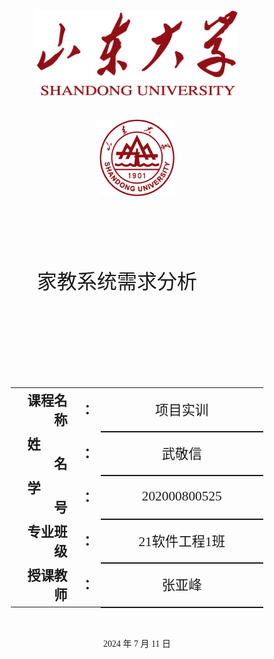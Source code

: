 <div class="cover" style="display: flex; flex-direction: column; align-items: center; justify-content: center; height: 100vh; text-align: center; font-family: '仿宋';">
    <div style="width: 80%; height: 0; padding-bottom: 25%;">
        <img src="./assets/校名.png" alt="校名" style="width: 80%; display: block; margin: 0 auto;"/>
    </div>
    </br>
    <div style="margin-top: 2rem; width: 40%; height: 0; padding-bottom: 40%;">
        <img src="./assets/校徽.png" alt="校徽" style="width: 60%; display: block; margin: 0 auto;"/>
	</div>
    <p style="font-size: 24pt; margin-top: 2rem;">家教系统需求分析&emsp;&emsp;</p>
    <p style="font-size: 24pt; margin-top: 1rem;">&emsp;&emsp;</p>
    <table style="border:none; width: 80%; font-family: '仿宋'; margin-top: 2rem;">
    <tbody style="font-size: 16pt;">
    	<tr style="font-weight:bold;"> 
    		<td style="width: 25%; text-align:right;">课程名称</td>
    		<td style="width: 5%;">：</td> 
    		<td style="font-weight:normal; border-bottom: 2px solid; text-align:center;">项目实训</td>     </tr>
        <tr style="font-weight:bold;"> 
    		<td style="width: 25%; text-align:right;">姓&emsp;&emsp;名</td>
    		<td style="width: 5%;">：</td> 
    		<td style="font-weight:normal; border-bottom: 2px solid; text-align:center;">武敬信</td>     </tr>
    	<tr style="font-weight:bold;"> 
    		<td style="width: 25%; text-align:right;">学&emsp;&emsp;号</td>
    		<td style="width: 5%;">：</td> 
    		<td style="font-weight:normal; border-bottom: 2px solid; text-align:center;">202000800525</td>     </tr>
        <tr style="font-weight:bold;"> 
    		<td style="width: 25%; text-align:right;">专业班级</td>
    		<td style="width: 5%;">：</td> 
    		<td style="font-weight:normal; border-bottom: 2px solid; text-align:center;">21软件工程1班</td>     </tr>
    	<tr style="font-weight:bold;"> 
    		<td style="width: 25%; text-align:right;">授课教师</td>
    		<td style="width: 5%;">：</td> 
    		<td style="font-weight:normal; border-bottom: 2px solid; text-align:center;">张亚峰</td>     </tr>
    </tbody>              
    </table>
    <p style="margin-top: 2rem;">2024 年 7 月 11 日</p>
</div>
------

[TOC]

------



# 系统需求分析

## 项目介绍

本系统主要是以现实生活中的家教服务平台为依据，创建一个提供网上家教登记与管理的平台，意在建立一个高效率、高可信度、更加方便的网络家教服务。借助计算机进行为用户提供合适的家教信息，同时简洁大方地展示不同家教的详细信息，很大程度上提高用户进行分析和选择的效率。平台实现了家教查询系统，提高用户查询订单和预约家教的速度，同时给予家教人员和平台管理者一个方便快捷的管理平台，通过平台实现对于家教信息的增删查改等操作。通过这份需求报告，详细说明了该软件的需求规格以及产品定义。



## 项目用户

在家教系统的项目中，存在多种类型的用户。每个用户角色在系统中扮演不同的角色和功能，具有不同的权限和操作能力。这些用户角色之间的交互和合作将构成系统的整体功能。在项目开发过程中，需要详细定义每个用户角色的需求和期望，以确保系统能够满足各种用户的需求。

因此根据总体需求分析，以下是系统可能的用户角色：

### 用户

用户是家教预约管理系统的主要用户群体。

用户可以通过系统浏览家教信息、预约家教服务。

用户可以管理个人信息、查看预约历史记录等。

用户可以选择注册成为家教，提供教育服务。



### 家教

家教是注册成为教育服务提供者的用户。

家教可以在系统中管理个人信息和服务项目。

家教可以查看并管理收到的预约请求，提供服务状态更新。



### 管理员

管理员是系统的后台管理者。

管理员负责管理家教、用户、预约和系统等信息。

管理员可以添加、编辑和删除用户信息，处理用户反馈，监控系统运行情况等。



## 项目功能

当针对不同用户群体设计家教系统的详细功能需求时，可以进一步拆分和详细描述每个用户角色的功能需求，具体如下：

### 用户功能需求：

**用户注册和登录**：

- 允许用户创建新账户并提供必要的个人信息。
- 用户可以通过用户名和密码登录系统。
- 支持第三方登录选项（如使用社交媒体账户进行登录）。

**家教浏览和搜索**：

- 提供用户友好的家教信息界面，按照分类展示家教。
- 允许用户使用关键字搜索家教。
- 显示家教的详细信息，包括姓名、简介、服务内容、价格和评分等。

**家教预约**：

- 支持用户查看家教的空闲时间，并联系家教。

**支付和预约确认**：

- 提供多种支付方式，如信用卡、支付宝、微信支付等。
- 显示预约总金额和详细信息，包括家教服务内容、时长和价格。
- 用户可以确认预约并完成支付。

**账户管理**：

- 允许用户编辑个人资料，如姓名、联系方式和地址。
- 提供修改密码和找回密码的功能。



### 家教功能需求

**个人信息管理**：

- 家教可以在系统中注册并管理个人信息和服务项目。
- 家教可以更新自己的简介、服务内容和价格等信息。

**预约管理**：

- 家教可以查看并管理收到的预约请求。
- 提供预约确认、取消和服务状态更新功能。

**服务状态更新**：

- 家教可以更新服务状态。
- 提供实时服务进度更新给用户。

**账户管理**：

- 家教可以查看自己的服务历史记录。
- 管理个人资料和服务项目。



### 管理员功能需求

**用户管理**：

- 管理用户账户，包括查看用户信息、禁用账户和解锁账户等。
- 提供权限管理，如管理员、普通用户、家教等角色区分。
- 管理员可以添加、编辑和删除家教信息。
- 审核家教的注册申请和资质。

**系统监控和报告**：

- 监控系统运行状况，包括服务器状态、数据库连接和性能指标等。
- 生成报告，如家教服务排行、用户活跃度等分析数据。

**分类和标签管理**：

- 运营人员可以管理家教分类和标签信息。
- 添加、编辑和删除分类和标签。

**评论管理**：

- 运营人员可以审核和管理用户对家教服务的评论。
- 处理不当评论并进行适当操作。

**统计分析**：

- 运营人员可以查看并分析系统中的各类数据。
- 生成运营报告，提供决策支持。



### 功能表

| 属性\功能  | 功能点         | 功能描述                     |
| ---------- | -------------- | ---------------------------- |
| 用户需求   | 登录系统       | 输入账号进行验证             |
|            | 家教浏览和搜索 | 浏览和搜索家教信息           |
|            | 家教预约       | 预约家教服务并选择时间和地点 |
|            | 支付和预约确认 | 提供多种支付方式并确认预约   |
|            | 预约管理       | 查看和管理预约状态           |
|            | 账户管理       | 编辑个人资料，修改密码等     |
| 家教需求   | 个人信息管理   | 管理个人信息和服务项目       |
|            | 预约管理       | 查看和管理收到的请求         |
|            | 服务状态更新   | 更新服务状态                 |
| 管理员需求 | 用户管理       | 管理用户账户，权限区分等     |
|            | 家教管理       | 审核和管理家教信息           |
|            | 预约管理       | 查看所有预约并处理           |
|            | 分类和标签管理 | 管理家教分类和标签信息       |
|            | 评论管理       | 审核和管理用户评论           |



### 各类及其属性

![用户类属性](家教系统需求分析.assets/用户类属性.svg)



![家教类属性](家教系统需求分析.assets/家教类属性.svg)



![科目类属性.drawio](家教系统需求分析.assets/科目类属性.drawio.svg)



![评价类及其属性.drawio](家教系统需求分析.assets/评价类及其属性.drawio.svg)



![订单类属性.drawio](家教系统需求分析.assets/订单类属性.drawio.svg)





### 类间关系图

![类间关系.drawio](家教系统需求分析.assets/类间关系.drawio-17206611759092.svg)



### 用例图

![用例图.drawio](家教系统需求分析.assets/用例图.drawio.svg)



### 流程图

![用户流程图.drawio](家教系统需求分析.assets/用户流程图.drawio.svg)



![后台管理系统流程图.drawio](家教系统需求分析.assets/后台管理系统流程图.drawio-17206644476813.svg)



## 功能需求分析

### 用户登录注册

只有注册用户才可以使用该平台，新用户可通过电子邮件注册账号，成功后可以设置个性化的用户名以及头像。登录用户可以自动登录。用户可以选择绑定支付方式，还可以收藏自己喜欢的家教。在每次家教服务完成后，用户可以对家教进行评价和打分。



### 家教浏览和搜索

用户可以通过系统浏览和搜索家教信息。家教信息按照科目等分类展示，用户可以使用关键字进行搜索。每个家教信息页面包括家教的简介、服务内容、价格和评分等详细信息，用户可以根据这些信息选择合适的家教。



### 家教预约

用户可以选择家教并预约家教服务。预约时，用户可以选择家教的服务时间和地点，填写相关需求。系统将根据家教的空闲时间自动匹配并确认预约，用户可以在预约确认后收到通知。



### 支付和预约确认

用户可以通过多种支付方式支付家教服务费用，如银行卡、支付宝、微信支付等。系统显示预约的总金额和详细信息，包括家教服务内容、时长和价格。用户在确认预约并完成支付后，可以查看支付和预约确认信息。



### 预约管理

用户可以查看和管理自己的预约状态，包括待确认、已确认、进行中、已完成和已取消等状态。用户可以在预约管理页面查看预约详情，修改或取消未处理的预约。



### 账户管理

用户可以编辑个人资料，包括修改用户名、头像、联系方式和地址等信息。用户可以设置和修改密码，并使用找回密码功能重置密码。用户还可以查看和管理绑定的支付方式，提供反馈和评价家教服务。



### 家教注册和信息管理

家教可以在系统中注册账号，并填写个人信息和服务项目。注册成功后，家教可以管理自己的个人资料，更新简介、服务内容和价格等信息。家教可以查看并管理收到的预约请求，确认或取消预约，并更新服务状态。



### 订单处理

管理员可以查看所有订单，并根据需要处理订单。管理员可以修改订单状态，如确认、取消、进行中和已完成等操作。系统生成报表和分析数据，包括订单数量、交易额和用户评价等统计信息。



### 用户管理

管理员负责管理用户账户，包括查看用户信息、禁用账户和解锁账户等。管理员可以添加、编辑和删除用户信息，设置用户权限，如管理员、普通用户和家教等角色区分。



### 科目管理

管理员可以管理系统中的科目信息，包括添加、编辑和删除科目。管理员可以设置科目的名称、描述和分类，确保系统中的科目信息准确和更新。



### 评论管理

管理员可以审核和管理用户对家教服务的评论。管理员可以查看、编辑和删除不当评论，并根据用户反馈进行适当处理。系统生成评论分析报告，帮助管理员优化用户体验。



### 统计分析

运营人员可以查看并分析系统中的各类数据，生成运营报告。报告包括家教服务排行、用户活跃度、订单数量、交易额等统计信息，提供决策支持，帮助优化系统运营和用户体验。



## 其他需求分析

### 非功能性需求

性能要求：系统应能在高负载情况下保持快速响应，页面加载时间不超过3秒，同时支持同时处理1000个并发用户。

安全需求：用户密码应以哈希方式存储，并通过HTTPS协议传输用户登录和支付信息。系统应有防止SQL注入、跨站点脚本攻击（XSS）和跨站请求伪造（CSRF）等安全措施。

可靠性要求：系统应具备容错能力，能够处理网络故障和服务器故障的情况。系统应能够在故障恢复后恢复正常运行。

可维护性要求：系统应具备可扩展性，以便将来能够添加新的功能模块和服务内容。系统应模块化设计，便于维护和测试。

用户界面需求：用户界面应简洁明了，易于使用。界面元素应具备一致的风格和布局，符合用户的使用习惯。



### 数据需求

数据模型：系统应包括用户信息、家教信息、预约信息和评价信息等实体，并定义它们之间的关系。

数据存储和管理：系统将使用关系型数据库（如MySQL）进行数据存储。数据库应具备高可用性和数据备份机制，以保证数据的安全性和可靠性。

数据一致性：系统应实现事务管理，保证多个操作的一致性。系统应具备并发控制机制，以避免数据冲突和脏数据。



### 系统界面和交互设计

用户界面设计：用户界面应具备简洁明了的布局，方便用户浏览家教信息、预约服务和管理账户。界面元素应符合现代化的设计风格，并适配不同屏幕尺寸的设备。

交互设计：系统应提供直观的导航、预约流程和订单管理操作，以确保用户能够顺利完成各项操作并获得及时反馈。



### 验收标准和测试要求

验收标准：系统将在验收阶段进行功能验证，确认系统能够满足需求文档中的功能需求，并符合用户的期望。

测试策略和用例：测试团队将制定功能测试、性能测试和安全测试的策略，并编写相应的测试用例来验证系统的功能和性能。



### 部署和运维要求

系统部署：系统将部署在云服务器上，使用Linux操作系统。系统的数据库将进行定期备份，以保证数据的安全性和可恢复性。

运维支持：系统将设置监控机制，定期检查系统的运行状况和性能指标。同时，系统将记录日志，以便追踪和解决潜在的问题。



### 项目计划和里程碑

项目计划：项目将按照以下阶段进行：需求分析、系统设计、开发、测试、部署和验收。每个阶段将有相应的时间安排和目标。

里程碑：关键里程碑包括需求分析完成、系统设计完成、开发完成、测试完成和系统交付等。每个里程碑标志着项目的重要进展和阶段完成。



## 需求分析小结

此需求分析文档对家教系统的功能和需求进行了详细分析，从用户角度出发，涵盖了多个用户群体的需求。文档包括以下主要内容：

**用户群体分析：**

对不同用户群体（普通用户、商家、管理员）进行了分析，了解他们的需求和行为模式。

以下是用户角色与功能需求表：

| 用户角色   | 功能需求                 |
| ---------- | ------------------------ |
| 普通用户   | 用户注册和登录           |
|            | 浏览家教信息和搜索家教   |
|            | 预约家教服务             |
|            | 支付和预约确认           |
|            | 预约管理和查看历史预约   |
|            | 评价家教服务             |
| 家教用户   | 家教注册和登录           |
|            | 管理个人信息和服务项目   |
|            | 查看和管理收到的预约请求 |
|            | 更新服务状态             |
| 管理员用户 | 管理用户账户和权限       |
|            | 管理家教信息和审核       |
|            | 处理订单和反馈           |
|            | 管理科目信息             |
|            | 审核和管理用户评论       |

**功能需求分析**：

针对不同用户群体提出了具体的功能需求，包括用户注册和登录、浏览家教信息、预约家教、支付和预约确认、预约管理、评价家教服务、家教信息管理、订单处理、用户管理和系统监控等。



**非功能性需求分析**：

定义了系统的性能要求、安全需求、可靠性要求、可维护性要求和用户界面需求，以确保系统的稳定性、安全性和易用性。

以下是系统功能模块与非功能性需求表：

| 功能模块   | 非功能性需求                                 |
| ---------- | -------------------------------------------- |
| 用户管理   | 用户注册信息应包含用户名、密码和联系方式     |
|            | 系统应支持用户密码的加密存储                 |
|            | 用户登录信息应验证用户身份                   |
| 家教管理   | 系统应支持家教信息的分类和标签               |
|            | 家教资料应支持上传和展示                     |
|            | 家教能够添加和编辑个人信息及服务内容         |
| 预约管理   | 用户能够查看预约状态和历史预约记录           |
|            | 家教能够处理预约请求和更新预约状态           |
|            | 系统提供通知功能，提醒用户预约状态变更       |
| 系统安全性 | 用户密码应进行加密存储                       |
|            | 系统对用户输入进行合法性验证                 |
|            | 管理员用户应具备特殊权限，用于管理用户和家教 |
| 用户界面   | 界面应简洁明了，易于导航和操作               |
|            | 界面设计应符合用户习惯和可用性原则           |
|            | 系统应支持不同设备上的响应式布局             |



**数据需求分析**：

描述了系统的数据模型和数据管理要求，包括用户信息、家教信息、预约信息和评价信息等的存储和关系。系统将使用关系型数据库（如MySQL）进行数据存储。数据库应具备高可用性和数据备份机制，以保证数据的安全性和可靠性。系统应实现事务管理，保证多个操作的一致性。系统应具备并发控制机制，以避免数据冲突和脏数据。



**系统界面和交互设计**：

对用户界面的设计提出了要求，包括简洁明了的布局和直观的交互操作，以提供良好的用户体验。用户界面应具备简洁明了的布局，方便用户浏览家教信息、预约服务和管理账户。系统应提供直观的导航、预约流程和订单管理操作，以确保用户能够顺利完成各项操作并获得及时反馈。



**验收标准和测试要求**：

确定了系统验收的标准和测试策略，以确保系统功能的正确性和性能的稳定性。

 

**部署和运维要求**：

提出了系统部署和运维的要求，包括云服务器部署、数据备份、监控和日志记录等。

 

通过这份需求分析文档，项目团队能够更清晰地了解项目的范围和目标，为后续的系统设计和开发提供了指导。同时，文档也有助于与利益相关者沟通和达成共识，确保项目能够按照用户期望和业务需求进行开发。



